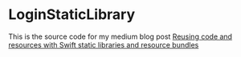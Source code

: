 # LoginStaticLibrary

This is the source code for my medium blog post [Reusing code and resources with Swift static libraries and resource bundles](https://medium.com/@anuragajwani/reusing-code-and-resources-with-swift-static-libraries-and-resource-bundles-d070e82d3b3d)
